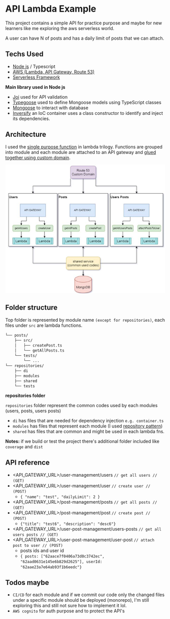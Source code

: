 
# API Lambda Example

This project contains a simple API for practice purpose and maybe for new learners like me exploring the aws serverless world. 

A user can have N of posts and has a daily limit of posts
that we can attach.



## Techs Used

* [Node js](https://nodejs.org/en/) / Typescript
* [AWS (Lambda, API Gateway, Route 53)](https://aws.amazon.com/)
* [Serverless Framework](https://github.com/serverless/serverless)

**Main library used in Node js**
* [Joi](https://github.com/sideway/joi) used for API validation
* [Typegoose](https://github.com/typegoose/typegoose) used to define Mongoose models using TypeScript classes
* [Mongoose](https://github.com/Automattic/mongoose) to interact with database
* [Inversify](https://github.com/inversify/InversifyJS) an IoC container uses a class constructor to identify and inject its dependencies.
## Architecture

I used the [single purpose function](https://github.com/cdk-patterns/serverless/tree/main/the-lambda-trilogy)
in lambda trilogy. Functions are grouped into module and each module are attached to an API gateway and [glued together using custom domain](https://www.serverless.com/blog/api-gateway-multiple-services/).

![image](https://github.com/ksromero/api-lambda-example/blob/master/_pics-for-readme_/architecture.png)
## Folder structure
Top folder is represented by module name `(except for repositories)`, each files under `src` are lambda functions.

    └── posts/
        ├── src/
        │   ├── createPost.ts
        │   └── getAllPosts.ts
        └── tests/
            └── ...
    └── repositories/
        ├── di
        ├── modules
        ├── shared
        └── tests
**repositories folder**

`repositories` folder represent the common codes used by each modules (users, posts, users posts)

* `di` has files that are needed for dependency injection `e.g. container.ts`
* `modules` has files that represent each module (I used [repository pattern](https://docs.microsoft.com/en-us/dotnet/architecture/microservices/microservice-ddd-cqrs-patterns/infrastructure-persistence-layer-design))
* `shared` has files that are common and might be used in each lambda fns.


**Notes:** if we build or test the project there's additional folder included like `coverage` and `dist`
## API reference

* <API_GATEWAY_URL>/user-management/users `// get all users // (GET)`
* <API_GATEWAY_URL>/user-management/user `// create user // (POST)`
  * `{ "name": "test", "dailyLimit": 2 }`
* <API_GATEWAY_URL>/post-management/posts `// get all posts // (GET)`
* <API_GATEWAY_URL>/post-management/post `// create post // (POST)`
  * `{"title": "test6", "description": "desc6"}`
* <API_GATEWAY_URL>/user-post-management/users-posts `// get all users posts // (GET)`
* <API_GATEWAY_URL>/user-post-management/user-post `// attach post to user // (POST)`
  * posts ids and user id
  * `{
      posts: ["62aace7f0406a73d0c3742ec", "62aad0631e145e6b829d2625"],
    userId: "62aae23a7e64ab93f1b6eedc"}`

## Todos maybe
* `CI/CD` for each module and if we commit our code only the changed files under a specific module should be deployed (monorepo), I'm still exploring this and still not sure how to implement it lol.
* `AWS cognito` for auth purpose and to protect the API's
